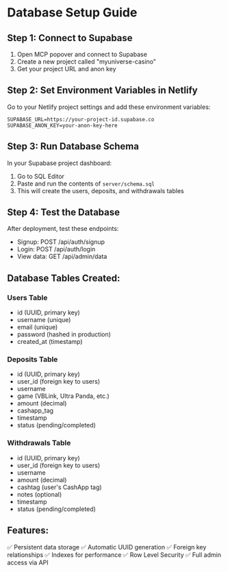 # Database Setup Guide

## Step 1: Connect to Supabase

1. Open MCP popover and connect to Supabase
2. Create a new project called "myuniverse-casino"
3. Get your project URL and anon key

## Step 2: Set Environment Variables in Netlify

Go to your Netlify project settings and add these environment variables:

```
SUPABASE_URL=https://your-project-id.supabase.co
SUPABASE_ANON_KEY=your-anon-key-here
```

## Step 3: Run Database Schema

In your Supabase project dashboard:

1. Go to SQL Editor
2. Paste and run the contents of `server/schema.sql`
3. This will create the users, deposits, and withdrawals tables

## Step 4: Test the Database

After deployment, test these endpoints:

- Signup: POST /api/auth/signup
- Login: POST /api/auth/login
- View data: GET /api/admin/data

## Database Tables Created:

### Users Table

- id (UUID, primary key)
- username (unique)
- email (unique)
- password (hashed in production)
- created_at (timestamp)

### Deposits Table

- id (UUID, primary key)
- user_id (foreign key to users)
- username
- game (VBLink, Ultra Panda, etc.)
- amount (decimal)
- cashapp_tag
- timestamp
- status (pending/completed)

### Withdrawals Table

- id (UUID, primary key)
- user_id (foreign key to users)
- username
- amount (decimal)
- cashtag (user's CashApp tag)
- notes (optional)
- timestamp
- status (pending/completed)

## Features:

✅ Persistent data storage
✅ Automatic UUID generation
✅ Foreign key relationships
✅ Indexes for performance
✅ Row Level Security
✅ Full admin access via API
